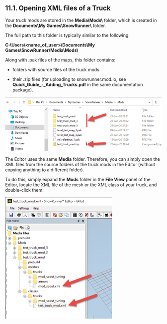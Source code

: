 ## 11.1. Opening XML files of a Truck

Your truck mods are stored in the **Media\\Mods\\** folder, which is created in the **Documents\\My Games\\SnowRunner\\** folder.

The full path to this folder is typically similar to the following:

**C:\\Users\\\<name_of_user\>\\Documents\\My Games\\SnowRunner\\Media\\Mods\\**

Along with .pak files of the maps, this folder contains:

-   folders with source files of the truck mods

-   their .zip files (for uploading to snowrunner.mod.io, see\
    **Quick_Guide\_-\_Adding_Trucks.pdf** in the same documentation package).

![](./media/image394.png)

The Editor uses the same **Media** folder. Therefore, you can simply open the XML files from the source folders of the truck mods in the Editor (without copying anything to a different folder).

To do this, simply expand the **Mods** folder in the **File View** panel of the Editor, locate the XML file of the mesh or the XML class of your truck, and double-click them:

![](./media/image395.png)

